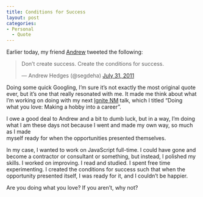```yaml
---
title: Conditions for Success
layout: post
categories:
- Personal
  - Quote
---
```

Earlier today, my friend [Andrew][1] tweeted the following:

> Don’t create success. Create the conditions for success.
> 
> — Andrew Hedges (@segdeha) [July 31, 2011][2]



Doing some quick Googling, I’m sure it’s not exactly the most original quote  
ever, but it’s one that really resonated with me. It made me think about what  
I’m working on doing with my next [Ignite NM][3] talk, which I titled “Doing  
what you love: Making a hobby into a career”.

I owe a good deal to Andrew and a bit to dumb luck, but in a way, I’m doing  
what I am these days not because I went and made my own way, so much as I made  
myself ready for when the opportunities presented themselves.

In my case, I wanted to work on JavaScript full-time. I could have gone and  
become a contractor or consultant or something, but instead, I polished my  
skills. I worked on improving. I read and studied. I spent free time  
experimenting. I created the conditions for success such that when the  
opportunity presented itself, I was ready for it, and I couldn’t be happier.

Are you doing what you love? If you aren’t, why not?

 [1]: http://twitter.com/segdeha
 [2]: https://twitter.com/segdeha/status/97770601162354688
 [3]: http://ignite-nm.com/